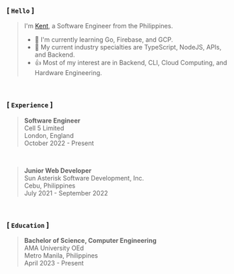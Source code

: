 ### [ `Hello` ]
> I'm [Kent](https://github.com/kentlouisetonino), a Software Engineer from the Philippines.
> - 🎯 I'm currently learning Go, Firebase, and GCP.
> - 🧠 My current industry specialties are TypeScript, NodeJS, APIs, and Backend.
> - 👍 Most of my interest are in Backend, CLI, Cloud Computing, and Hardware Engineering.

<br />

### [ `Experience` ]
> **Software Engineer** <br />
> Cell 5 Limited <br />
> London, England <br />
> October 2022 - Present

<br />

> **Junior Web Developer** <br />
> Sun Asterisk Software Development, Inc. <br />
> Cebu, Philippines <br />
> July 2021 - September 2022

<br />

### [ `Education` ]
> **Bachelor of Science, Computer Engineering** <br />
> AMA University OEd <br />
> Metro Manila, Philippines <br />
> April 2023 - Present
